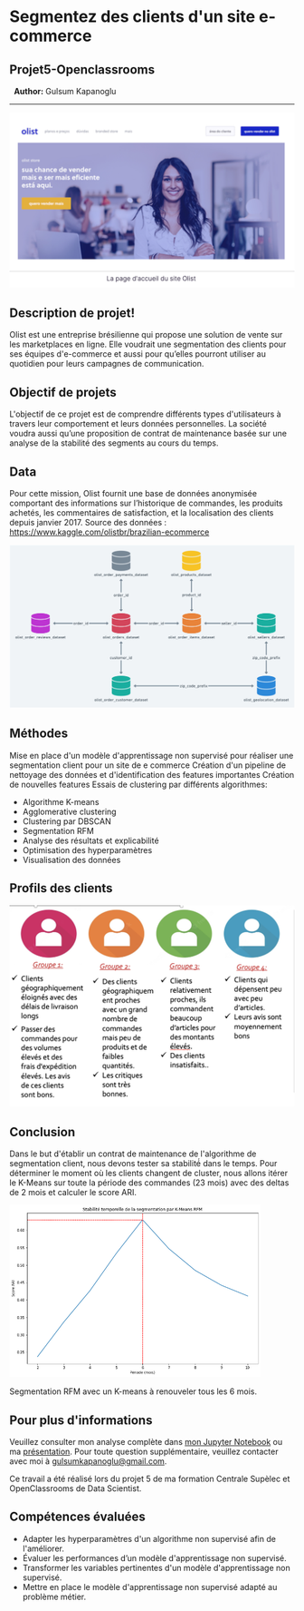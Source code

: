 # Segmentez des clients d'un site e-commerce
## Projet5-Openclassrooms
&nbsp;
**Author:** Gulsum Kapanoglu
***
<img src="img/olist.png">

## Description de projet!
Olist est une entreprise brésilienne qui propose une solution de vente sur les marketplaces en ligne. Elle voudrait une segmentation des clients pour ses équipes d'e-commerce et aussi pour qu’elles pourront utiliser au quotidien pour leurs campagnes de communication.

## Objectif de projets
L'objectif de ce projet est de comprendre différents types d'utilisateurs à travers leur comportement et leurs données personnelles.
La société voudra aussi qu’une proposition de contrat de maintenance basée sur une analyse de la stabilité des segments au cours du temps.

## Data
Pour cette mission, Olist fournit une base de données anonymisée comportant des informations sur l’historique de commandes, les produits achetés, les commentaires de satisfaction, et la localisation des clients depuis janvier 2017. Source des données : https://www.kaggle.com/olistbr/brazilian-ecommerce

<img src="img/1.png">

## Méthodes
Mise en place d'un modèle d'apprentissage non supervisé pour réaliser une segmentation client pour un site de e commerce
Création d'un pipeline de nettoyage des données et d'identification des features importantes
Création de nouvelles features
Essais de clustering par différents algorithmes:
- Algorithme K-means 
- Agglomerative clustering 
- Clustering par DBSCAN 
- Segmentation RFM
- Analyse des résultats et explicabilité
- Optimisation des hyperparamètres
- Visualisation des données

## Profils des clients
<img src="img/clients.png">

## Conclusion
Dans le but d'établir un contrat de maintenance de l'algorithme de segmentation client, nous devons tester sa stabilité́ dans le temps. 
Pour déterminer le moment où les clients changent de cluster, nous allons itérer le K-Means sur toute la période des commandes (23 mois) avec des deltas de 2 mois et calculer le score ARI. 

<img src="img/ari.png">

Segmentation RFM avec un K-means à renouveler tous les 6 mois. 

## Pour plus d'informations
Veuillez consulter mon analyse complète dans [mon Jupyter Notebook](./Notebook_essais.ipynb) ou ma [présentation](./Presentation.pdf). Pour toute question supplémentaire, veuillez contacter avec moi à gulsumkapanoglu@gmail.com.


Ce travail a été réalisé lors du projet 5 de ma formation Centrale Supèlec et OpenClassrooms de Data Scientist.
## Compétences évaluées
- Adapter les hyperparamètres d'un algorithme non supervisé afin de l'améliorer.
- Évaluer les performances d’un modèle d'apprentissage non supervisé.
- Transformer les variables pertinentes d'un modèle d'apprentissage non supervisé.
- Mettre en place le modèle d'apprentissage non supervisé adapté au problème métier.
